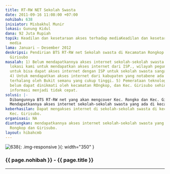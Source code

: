 ```yaml
---
title: RT-RW NET Sekolah Swasta
date: 2011-09-16 11:08:00 +07:00
nohibah: 638
inisiator: Misbakhul Munir
lokasi: Gunung Kidul
dana: 92 Juta Rupiah
topik: Keadilan dan kesetaraan akses terhadap mediaKeadilan dan kesetaraan akses terhadap
  media
lama: Januari – Desember 2012
deskripsi: Pendirian BTS RT-RW net Sekolah swasta di Kecamatan Rongkop dan Kecamatan
  Girisubo
masalah: 1) Belum mendapatkannya akses internet sekolah-sekolah swasta. 2) Sulitnya
  lokasi kami untuk mendapatkan akses internet dari ISP., wilayah pegunungan. 3) Biaya
  untuk bisa dapat akses internet dengan ISP untuk sekolah swasta sangat diluar jangkauan.
  4) Untuk mendapatkan akses internet dari kabupaten yang notabene ada sinyal ISP
  terhalang oleh Bukit semanu yang cukup tinggi. 5) Pemerataan teknologi internet
  belum dapat dinikmati oleh kecamatan ROngkop, dan Kec. Girisubo sehingga dalam akses
  informasi menjadi tidak cepat.
solusi: |-
  Dibangunnya BTS RT-RW net yang akan mengcover Kec. Rongko dan Kec. Girisubo. dengan ikut salah satu Tower yang apabila di ukur sekitar 70 meter dari dataran karena posisi tower berada di puncak gunung.
  Mendapatkannya akses internet sekolah-sekolah swasta yang ada di kecamatan Rongkop dan Girisubo.
keberhasilan: Dapat mengakses internet di sekolah-sekolah swasta di kec. Rongkop dan
  Kec. Girisubo.
organisasi: NA
diuntungkan: mendapatkannya akses internet sekolah-sekolah swasta yang ada di kecamatan
  Rongkop dan Girisubo.
layout: hibahcmb
---
```


![638](/static/img/hibahcmb/638.png){: .img-responsive }{: width="350" }

### {{ page.nohibah }} - {{ page.title }}

---
